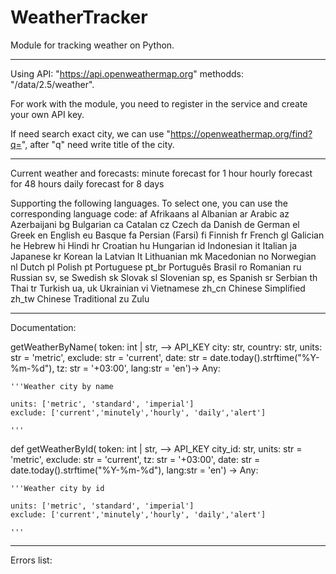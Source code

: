 # WeatherTracker
Module for tracking weather on Python.

-------------------------------------------------------------------------------------------------------------------

Using API: "https://api.openweathermap.org" methodds: "/data/2.5/weather".

For work with the module, you need to register in the service and create your own API key.

If need search exact city, we can use "https://openweathermap.org/find?q=", after "q" need write title of the city.

-------------------------------------------------------------------------------------------------------------------

Current weather and forecasts:
  minute forecast for 1 hour
  hourly forecast for 48 hours
  daily forecast for 8 days

Supporting the following languages. To select one, you can use the corresponding language code:
  af Afrikaans
  al Albanian
  ar Arabic
  az Azerbaijani
  bg Bulgarian
  ca Catalan
  cz Czech
  da Danish
  de German
  el Greek
  en English
  eu Basque
  fa Persian (Farsi)
  fi Finnish
  fr French
  gl Galician
  he Hebrew
  hi Hindi
  hr Croatian
  hu Hungarian
  id Indonesian
  it Italian
  ja Japanese
  kr Korean
  la Latvian
  lt Lithuanian
  mk Macedonian
  no Norwegian
  nl Dutch
  pl Polish
  pt Portuguese
  pt_br Português Brasil
  ro Romanian
  ru Russian
  sv, se Swedish
  sk Slovak
  sl Slovenian
  sp, es Spanish
  sr Serbian
  th Thai
  tr Turkish
  ua, uk Ukrainian
  vi Vietnamese
  zh_cn Chinese Simplified
  zh_tw Chinese Traditional
  zu Zulu

-------------------------------------------------------------------------------------------------------------------

Documentation:

getWeatherByName(
		token: int | str, --> API_KEY
		city: str, 
		country: str,
		units: str = 'metric',
		exclude: str = 'current',
		date: str = date.today().strftime("%Y-%m-%d"),
		tz: str = '+03:00',
		lang:str = 'en')-> Any:
	
	'''Weather city by name
	
	units: ['metric', 'standard', 'imperial']
	exclude: ['current','minutely','hourly', 'daily','alert']

	'''

 def getWeatherById(
		token: int | str, --> API_KEY
		city_id: str,
		units: str = 'metric',
		exclude: str = 'current',
		tz: str = '+03:00',
		date: str = date.today().strftime("%Y-%m-%d"),
		lang:str = 'en') -> Any:
	
	'''Weather city by id
	
	units: ['metric', 'standard', 'imperial']
	exclude: ['current','minutely','hourly', 'daily','alert']
	
	'''

-------------------------------------------------------------------------------------------------------------------

Errors list:
